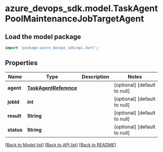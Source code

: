 # azure_devops_sdk.model.TaskAgentPoolMaintenanceJobTargetAgent

## Load the model package
```dart
import 'package:azure_devops_sdk/api.dart';
```

## Properties
Name | Type | Description | Notes
------------ | ------------- | ------------- | -------------
**agent** | [**TaskAgentReference**](TaskAgentReference.md) |  | [optional] [default to null]
**jobId** | **int** |  | [optional] [default to null]
**result** | **String** |  | [optional] [default to null]
**status** | **String** |  | [optional] [default to null]

[[Back to Model list]](../README.md#documentation-for-models) [[Back to API list]](../README.md#documentation-for-api-endpoints) [[Back to README]](../README.md)


